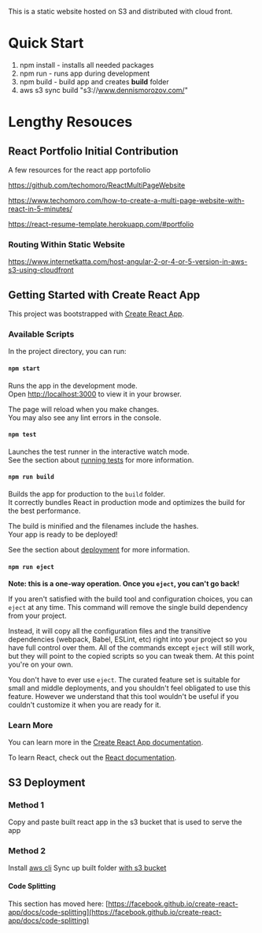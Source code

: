 This is a static website hosted on S3 and distributed with cloud front. 

# Quick Start 
1. npm install - installs all needed packages 
2. npm run - runs app during development 
3. npm build - build app and creates **build** folder 
4. aws s3 sync build "s3://www.dennismorozov.com/" 



# Lengthy Resouces 
## React Portfolio Initial Contribution 
A few resources for the react app portofolio

https://github.com/techomoro/ReactMultiPageWebsite

https://www.techomoro.com/how-to-create-a-multi-page-website-with-react-in-5-minutes/

https://react-resume-template.herokuapp.com/#portfolio

### Routing Within Static Website 
https://www.internetkatta.com/host-angular-2-or-4-or-5-version-in-aws-s3-using-cloudfront



## Getting Started with Create React App

This project was bootstrapped with [Create React App](https://github.com/facebook/create-react-app).

### Available Scripts

In the project directory, you can run:

#### `npm start`

Runs the app in the development mode.\
Open [http://localhost:3000](http://localhost:3000) to view it in your browser.

The page will reload when you make changes.\
You may also see any lint errors in the console.

#### `npm test`

Launches the test runner in the interactive watch mode.\
See the section about [running tests](https://facebook.github.io/create-react-app/docs/running-tests) for more information.

#### `npm run build`

Builds the app for production to the `build` folder.\
It correctly bundles React in production mode and optimizes the build for the best performance.

The build is minified and the filenames include the hashes.\
Your app is ready to be deployed!

See the section about [deployment](https://facebook.github.io/create-react-app/docs/deployment) for more information.

#### `npm run eject`

**Note: this is a one-way operation. Once you `eject`, you can't go back!**

If you aren't satisfied with the build tool and configuration choices, you can `eject` at any time. This command will remove the single build dependency from your project.

Instead, it will copy all the configuration files and the transitive dependencies (webpack, Babel, ESLint, etc) right into your project so you have full control over them. All of the commands except `eject` will still work, but they will point to the copied scripts so you can tweak them. At this point you're on your own.

You don't have to ever use `eject`. The curated feature set is suitable for small and middle deployments, and you shouldn't feel obligated to use this feature. However we understand that this tool wouldn't be useful if you couldn't customize it when you are ready for it.

### Learn More

You can learn more in the [Create React App documentation](https://facebook.github.io/create-react-app/docs/getting-started).

To learn React, check out the [React documentation](https://reactjs.org/).

## S3 Deployment 

### Method 1
Copy and paste built react app in the s3 bucket that is used to serve the app

### Method 2 
Install [aws cli](https://docs.aws.amazon.com/cli/latest/userguide/getting-started-install.html)
Sync up built folder [with s3 bucket](https://sammeechward.com/aws-cli-s3-static-website/)

#### Code Splitting

This section has moved here: [https://facebook.github.io/create-react-app/docs/code-splitting](https://facebook.github.io/create-react-app/docs/code-splitting)



